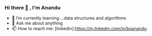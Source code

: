 ### Hi there 👋 , I'm Anandu
 
- 🌱 I’m currently learning ...data structures and algorithms
- 💬 Ask me about anything
- 📫 How to reach me: [linkedin]:https://in.linkedin.com/in/bsanandu


